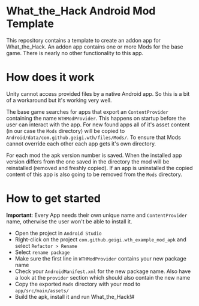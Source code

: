 # What\_the\_Hack Android Mod Template

This repository contains a template to create an addon app for What_the_Hack.
An addon app contains one or more Mods for the base game. There is nearly no other functionality to this app.

# How does it work
Unity cannot access provided files by a native Android app. So this is a bit of a workaround but it's working very well. 

The base game searches for apps that export an `ContentProvider` containing the name `WTHModProvider`. This happens on startup before the user can interact with the app. For new found apps all of it's asset content (in our case the `Mods` directory) will be copied to `Android/data/com.github.geigi.wth/files/Mods/`. To ensure that Mods cannot override each other each app gets it's own directory.

For each mod the apk version number is saved. When the installed app version differs from the one saved in the directory the mod will be reinstalled (removed and freshly copied). If an app is uninstalled the copied content of this app is also going to be removed from the `Mods` directory.

# How to get started
**Important**: Every App needs their own unique name and `ContentProvider` name, otherwise the user won't be able to install it.

- Open the project in `Android Studio`
- Right-click on the project `com.github.geigi.wth_example_mod_apk` and select `Refactor > Rename`
- Select `rename package`
- Make sure the first line in `WTHModProvider` contains your new package name
- Check your `AndroidManifest.xml` for the new package name. Also have a look at the `provider` section which should also contain the new name
- Copy the exported `Mods` directory with your mod to `app/src/main/assets/`
- Build the apk, install it and run What_the_Hack!#